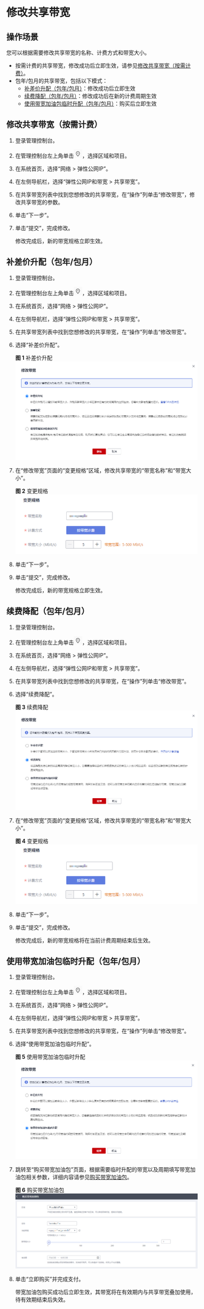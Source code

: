 # 修改共享带宽<a name="bandwidth_0006"></a>

## 操作场景<a name="zh-cn_topic_0118498940_section15598193716333"></a>

您可以根据需要修改共享带宽的名称、计费方式和带宽大小。

-   按需计费的共享带宽，修改成功后立即生效，请参见[修改共享带宽（按需计费）](#zh-cn_topic_0118498940_section67201052194510)。
-   包年/包月的共享带宽，包括以下模式：
    -   [补差价升配（包年/包月）](#zh-cn_topic_0118498940_section1511155213514)：修改成功后立即生效
    -   [续费降配（包年/包月）](#zh-cn_topic_0118498940_section16487104713710)：修改成功后在新的计费周期生效
    -   [使用带宽加油包临时升配（包年/包月）](#zh-cn_topic_0118498940_section15661410789)：购买后立即生效


## 修改共享带宽（按需计费）<a name="zh-cn_topic_0118498940_section67201052194510"></a>

1.  登录管理控制台。

1.  在管理控制台左上角单击![](figures/icon-region.png)，选择区域和项目。
2.  在系统首页，选择“网络 \> 弹性公网IP”。
3.  在左侧导航栏，选择“弹性公网IP和带宽 \> 共享带宽”。
4.  在共享带宽列表中找到您想修改的共享带宽，在“操作”列单击“修改带宽”，修改共享带宽的参数。
5.  单击“下一步”。
6.  单击“提交”，完成修改。

    修改完成后，新的带宽规格立即生效。


## 补差价升配（包年/包月）<a name="zh-cn_topic_0118498940_section1511155213514"></a>

1.  登录管理控制台。

1.  在管理控制台左上角单击![](figures/icon-region.png)，选择区域和项目。
2.  在系统首页，选择“网络 \> 弹性公网IP”。
3.  在左侧导航栏，选择“弹性公网IP和带宽 \> 共享带宽”。
4.  在共享带宽列表中找到您想修改的共享带宽，在“操作”列单击“修改带宽”。
5.  选择“补差价升配”。

    **图 1**  补差价升配<a name="zh-cn_topic_0118498940_fig76916491177"></a>  
    ![](figures/补差价升配.png "补差价升配")

6.  在“修改带宽”页面的“变更规格”区域，修改共享带宽的“带宽名称”和“带宽大小”。

    **图 2**  变更规格<a name="zh-cn_topic_0118498940_fig39761632201916"></a>  
    ![](figures/变更规格.png "变更规格")

7.  单击“下一步”。
8.  单击“提交”，完成修改。

    修改完成后，新的带宽规格立即生效。


## 续费降配（包年/包月）<a name="zh-cn_topic_0118498940_section16487104713710"></a>

1.  登录管理控制台。

1.  在管理控制台左上角单击![](figures/icon-region.png)，选择区域和项目。
2.  在系统首页，选择“网络 \> 弹性公网IP”。
3.  在左侧导航栏，选择“弹性公网IP和带宽 \> 共享带宽”。
4.  在共享带宽列表中找到您想修改的共享带宽，在“操作”列单击“修改带宽”。
5.  选择“续费降配”。

    **图 3**  续费降配<a name="zh-cn_topic_0118498940_fig9700143772216"></a>  
    ![](figures/续费降配.png "续费降配")

6.  在“修改带宽”页面的“变更规格”区域，修改共享带宽的“带宽名称”和“带宽大小”。

    **图 4**  变更规格<a name="zh-cn_topic_0118498940_fig170093782213"></a>  
    ![](figures/变更规格-1.png "变更规格-1")

7.  单击“下一步”。
8.  单击“提交”，完成修改。

    修改完成后，新的带宽规格将在当前计费周期结束后生效。


## 使用带宽加油包临时升配（包年/包月）<a name="zh-cn_topic_0118498940_section15661410789"></a>

1.  登录管理控制台。

1.  在管理控制台左上角单击![](figures/icon-region.png)，选择区域和项目。
2.  在系统首页，选择“网络 \> 弹性公网IP”。
3.  在左侧导航栏，选择“弹性公网IP和带宽 \> 共享带宽”。
4.  在共享带宽列表中找到您想修改的共享带宽，在“操作”列单击“修改带宽”。
5.  选择“使用带宽加油包临时升配”。

    **图 5**  使用带宽加油包临时升配<a name="zh-cn_topic_0118498940_fig7764027102715"></a>  
    ![](figures/使用带宽加油包临时升配-2.png "使用带宽加油包临时升配-2")

6.  跳转至“购买带宽加油包”页面，根据需要临时升配的带宽以及周期填写带宽加油包相关参数，详细内容请参见[购买带宽加油包](购买带宽加油包.md#bandwidthpk_0003)。

    **图 6**  购买带宽加油包<a name="zh-cn_topic_0118498940_fig19764927182718"></a>  
    ![](figures/购买带宽加油包.png "购买带宽加油包")

7.  单击“立即购买”并完成支付。

    带宽加油包购买成功后立即生效，其带宽将在有效期内与共享带宽叠加使用，待有效期结束后失效。


